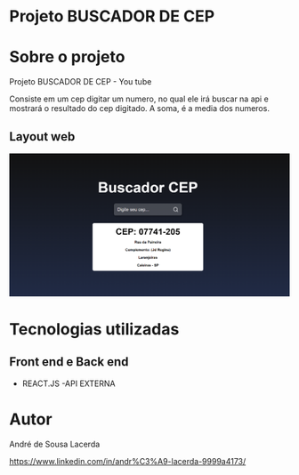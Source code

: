 # Projeto BUSCADOR DE CEP

# Sobre o projeto

Projeto BUSCADOR DE CEP  - You tube

Consiste em um cep digitar um numero, no qual ele irá buscar na api e mostrará o resultado do cep digitado.
A soma, é a media dos numeros.
## Layout web
![Web 1](https://github.com/aslac2020/imagespublicacao/blob/main/Buscador%20Cep.PNG)



# Tecnologias utilizadas

## Front end e Back end
- REACT.JS
-API EXTERNA

# Autor

André de Sousa Lacerda

https://www.linkedin.com/in/andr%C3%A9-lacerda-9999a4173/
